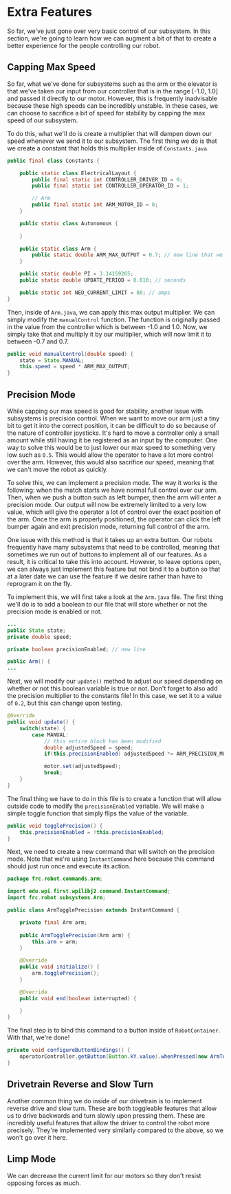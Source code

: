 # Extra Features

So far, we've just gone over very basic control of our subsystem. In this section, we're going to learn how we can augment a bit of that to create a better experience for the people controlling our robot.

## Capping Max Speed

So far, what we've done for subsystems such as the arm or the elevator is that we've taken our input from our controller that is in the range [-1.0, 1.0] and passed it directly to our motor. However, this is frequently inadvisable because these high speeds can be incredibly unstable. In these cases, we can choose to sacrifice a bit of speed for stability by capping the max speed of our subsystem.

To do this, what we'll do is create a multiplier that will dampen down our speed whenever we send it to our subsystem. The first thing we do is that we create a constant that holds this multiplier inside of `Constants.java`.

```java
public final class Constants {

    public static class ElectricalLayout {
        public final static int CONTROLLER_DRIVER_ID = 0;
        public final static int CONTROLLER_OPERATOR_ID = 1;

        // Arm
        public final static int ARM_MOTOR_ID = 0;
    }

    public static class Autonomous {
        
    }

    public static class Arm {
        public static double ARM_MAX_OUTPUT = 0.7; // new line that we are adding
    }

    public static double PI = 3.14159265;
    public static double UPDATE_PERIOD = 0.010; // seconds

    public static int NEO_CURRENT_LIMIT = 80; // amps
}
```

Then, inside of `Arm.java`, we can apply this max output multiplier. We can simply modify the `manualControl` function. The function is originally passed in the value from the controller which is between -1.0 and 1.0. Now, we simply take that and multiply it by our multiplier, which will now limit it to between -0.7 and 0.7.

```java
public void manualControl(double speed) {
    state = State.MANUAL;
    this.speed = speed * ARM_MAX_OUTPUT;
}
```

## Precision Mode

While capping our max speed is good for stability, another issue with subsystems is precision control. When we want to move our arm just a tiny bit to get it into the correct position, it can be difficult to do so because of the nature of controller joysticks. It's hard to move a controller only a small amount while still having it be registered as an input by the computer. One way to solve this would be to just lower our max speed to something very low such as `0.5`. This would allow the operator to have a lot more control over the arm. However, this would also sacrifice our speed, meaning that we can't move the robot as quickly.

To solve this, we can implement a precision mode. The way it works is the following: when the match starts we have normal full control over our arm. Then, when we push a button such as left bumper, then the arm will enter a precision mode. Our output will now be extremely limited to a very low value, which will give the operator a lot of control over the exact position of the arm. Once the arm is properly positioned, the operator can click the left bumper again and exit precision mode, returning full control of the arm.

One issue with this method is that it takes up an extra button. Our robots frequently have many subsystems that need to be controlled, meaning that sometimes we run out of buttons to implement all of our features. As a result, it is critical to take this into account. However, to leave options open, we can always just implement this feature but not bind it to a button so that at a later date we can use the feature if we desire rather than have to reprogram it on the fly.

To implement this, we will first take a look at the `Arm.java` file. The first thing we'll do is to add a boolean to our file that will store whether or not the precision mode is enabled or not.

```java
...
public State state;
private double speed;

private boolean precisionEnabled; // new line

public Arm() {
...
```

Next, we will modify our `update()` method to adjust our speed depending on whether or not this boolean variable is true or not. Don't forget to also add the precision multiplier to the constants file! In this case, we set it to a value of `0.2`, but this can change upon testing.

```java
@Override
public void update() {
    switch(state) {
        case MANUAL:
            // this entire block has been modified
            double adjustedSpeed = speed;
            if(this.precisionEnabled) adjustedSpeed *= ARM_PRECISION_MULT;

            motor.set(adjustedSpeed);
            break;
    }
}
```

The final thing we have to do in this file is to create a function that will allow outside code to modify the `precisionEnabled` variable. We will make a simple toggle function that simply flips the value of the variable.

```java
public void togglePrecision() {
    this.precisionEnabled = !this.precisionEnabled;
}
```

Next, we need to create a new command that will switch on the precision mode. Note that we're using `InstantCommand` here because this command should just run once and execute its action.

```java
package frc.robot.commands.arm;

import edu.wpi.first.wpilibj2.command.InstantCommand;
import frc.robot.subsystems.Arm;

public class ArmTogglePrecision extends InstantCommand {

    private final Arm arm;
    
    public ArmTogglePrecision(Arm arm) {
        this.arm = arm;
    }

    @Override
    public void initialize() {
        arm.togglePrecision();
    }

    @Override
    public void end(boolean interrupted) {

    }
}
```

The final step is to bind this command to a button inside of `RobotContainer`. With that, we're done!

```java
private void configureButtonBindings() {
    operatorController.getButton(Button.kY.value).whenPressed(new ArmTogglePrecision(arm));
}
```

## Drivetrain Reverse and Slow Turn

Another common thing we do inside of our drivetrain is to implement reverse drive and slow turn. These are both toggleable features that allow us to drive backwards and turn slowly upon pressing them. These are incredibly useful features that allow the driver to control the robot more precisely. They're implemented very similarly compared to the above, so we won't go over it here. 

## Limp Mode
We can decrease the current limit for our motors so they don't resist opposing forces as much.